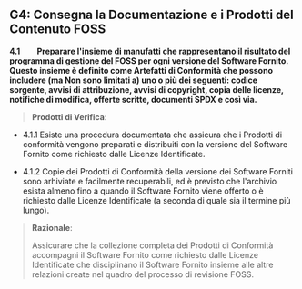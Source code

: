 <span id="_Toc457078801" class="anchor"><span id="_Toc480843029" class="anchor"></span></span>G4: Consegna la Documentazione e i Prodotti del Contenuto FOSS
--------------------------------------------------------------------------------------------------------------------------------------------------

**4.1         
Preparare l'insieme di manufatti che rappresentano il risultato 
del** **programma di gestione del FOSS per ogni versione del Software Fornito.
Questo insieme è definito come Artefatti di Conformità che possono includere 
(ma Non sono limitati a) uno o più dei seguenti: codice sorgente,
avvisi di attribuzione, avvisi di copyright, copia delle licenze, notifiche di 
modifica, offerte scritte, documenti SPDX e così via.**

> **Prodotti di Verifica**:

-   4.1.1 Esiste una procedura documentata che assicura che i Prodotti 
    di conformità vengono preparati e distribuiti con la versione del 
    Software Fornito come richiesto dalle Licenze Identificate.

-   4.1.2 Copie dei Prodotti di Conformità della versione dei Software 
    Forniti sono arhiviate e facilmente recuperabili, ed è previsto che 
    l'archivio esista almeno fino a quando il Software Fornito viene offerto 
    o è richiesto dalle Licenze Identificate (a seconda di quale sia il 
    termine più lungo).

> **Razionale**:
>
> Assicurare che la collezione completa dei Prodotti di Conformità accompagni 
> il Software Fornito come richiesto dalle Licenze Identificate che disciplinano 
> il Software Fornito insieme alle altre relazioni create nel quadro del 
> processo di revisione FOSS.

